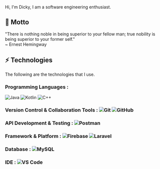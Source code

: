 Hi, I'm Dicky, I am a software engineering enthusiast.

## 💬 Motto
"There is nothing noble in being superior to your fellow man; true nobility is being superior to your former self."  
~ Ernest Hemingway

## ⚡ Technologies
The following are the technologies that I use.  
### Programming Languages : 
![Java](https://img.shields.io/badge/Java-red?style=flat-square&logo=java) 
![Kotlin]( https://img.shields.io/badge/Kotlin-black?style=flat-square&logo=kotlin) 
![C++](https://img.shields.io/badge/-C++-00599C?style=flat-square&logo=c)

### Version Control & Collaboration Tools : ![Git](https://img.shields.io/badge/-Git-red?style=flat-square&logo=git&logoColor=white) ![GitHub](https://img.shields.io/badge/-GitHub-181717?style=flat-square&logo=github)

### API Development & Testing : ![Postman](https://img.shields.io/badge/Postman-orange?style=flat-square&logo=postman&logoColor=white)

### Framework & Platform : ![Firebase](https://img.shields.io/badge/Firebase-orange?style=flat-square&logo=firebase&logoColor=white) ![Laravel](https://img.shields.io/badge/laravel-%23FF2D20.svg?style=for-square&logo=laravel&logoColor=white)

### Database : ![MySQL](https://img.shields.io/badge/-MySQL-blue?style=flat-square&logo=mysql&logoColor=white)

### IDE : ![VS Code](https://img.shields.io/badge/-VS%20Code-007ACC?style=flat-square&logo=visual-studio-code)
